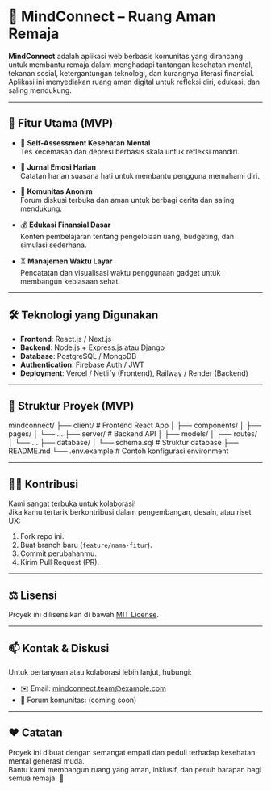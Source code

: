 # 🌱 MindConnect – Ruang Aman Remaja

**MindConnect** adalah aplikasi web berbasis komunitas yang dirancang untuk membantu remaja dalam menghadapi tantangan kesehatan mental, tekanan sosial, ketergantungan teknologi, dan kurangnya literasi finansial. Aplikasi ini menyediakan ruang aman digital untuk refleksi diri, edukasi, dan saling mendukung.

---

## 🚀 Fitur Utama (MVP)

- 🧠 **Self-Assessment Kesehatan Mental**  
  Tes kecemasan dan depresi berbasis skala untuk refleksi mandiri.

- 📓 **Jurnal Emosi Harian**  
  Catatan harian suasana hati untuk membantu pengguna memahami diri.

- 💬 **Komunitas Anonim**  
  Forum diskusi terbuka dan aman untuk berbagi cerita dan saling mendukung.

- 💰 **Edukasi Finansial Dasar**  
  Konten pembelajaran tentang pengelolaan uang, budgeting, dan simulasi sederhana.

- ⏳ **Manajemen Waktu Layar**  
  Pencatatan dan visualisasi waktu penggunaan gadget untuk membangun kebiasaan sehat.

---

## 🛠️ Teknologi yang Digunakan

- **Frontend**: React.js / Next.js  
- **Backend**: Node.js + Express.js atau Django  
- **Database**: PostgreSQL / MongoDB  
- **Authentication**: Firebase Auth / JWT  
- **Deployment**: Vercel / Netlify (Frontend), Railway / Render (Backend)

---

## 📁 Struktur Proyek (MVP)

mindconnect/
├── client/ # Frontend React App
│ ├── components/
│ ├── pages/
│ └── ...
├── server/ # Backend API
│ ├── models/
│ ├── routes/
│ └── ...
├── database/
│ └── schema.sql # Struktur database
├── README.md
└── .env.example # Contoh konfigurasi environment


---

## 🧑‍💻 Kontribusi

Kami sangat terbuka untuk kolaborasi!  
Jika kamu tertarik berkontribusi dalam pengembangan, desain, atau riset UX:

1. Fork repo ini.
2. Buat branch baru (`feature/nama-fitur`).
3. Commit perubahanmu.
4. Kirim Pull Request (PR).

---

## ⚖️ Lisensi

Proyek ini dilisensikan di bawah [MIT License](LICENSE).

---

## 📫 Kontak & Diskusi

Untuk pertanyaan atau kolaborasi lebih lanjut, hubungi:
- ✉️ Email: mindconnect.team@example.com
- 💬 Forum komunitas: (coming soon)

---

## ❤️ Catatan

Proyek ini dibuat dengan semangat empati dan peduli terhadap kesehatan mental generasi muda.  
Bantu kami membangun ruang yang aman, inklusif, dan penuh harapan bagi semua remaja. 🌟
